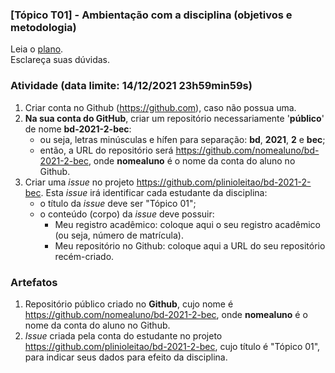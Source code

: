 ### [Tópico T01] - Ambientação com a disciplina (objetivos e metodologia)

Leia o [plano](../media/bd-2021-2-bec-plano.pdf).<br>
Esclareça suas dúvidas.<br>

### Atividade (data limite: **14/12/2021 23h59min59s**)

1. Criar conta no Github (https://github.com), caso não possua uma. 
1. **Na sua conta do GitHub**, criar um repositório necessariamente '**público**' de nome **bd-2021-2-bec**:
   - ou seja, letras minúsculas e hífen para separação: **bd**, **2021**, **2** e **bec**;
   - então, a URL do repositório será https://github.com/nomealuno/bd-2021-2-bec, onde **nomealuno** é o nome da conta do aluno no Github.
1. Criar uma _issue_ no projeto https://github.com/plinioleitao/bd-2021-2-bec. Esta _issue_ irá identificar cada estudante da disciplina:
   - o título da _issue_ deve ser "Tópico 01";
   - o conteúdo (corpo) da _issue_ deve possuir:
     - Meu registro acadêmico: coloque aqui o seu registro acadêmico (ou seja, número de matrícula).
     - Meu repositório no Github: coloque aqui a URL do seu repositório recém-criado.
   
### Artefatos

1. Repositório público criado no **Github**, cujo nome é https://github.com/nomealuno/bd-2021-2-bec, onde **nomealuno** é o nome da conta do aluno no Github.
1. _Issue_ criada pela conta do estudante no projeto https://github.com/plinioleitao/bd-2021-2-bec, cujo título é "Tópico 01", para indicar seus dados para efeito da disciplina.
